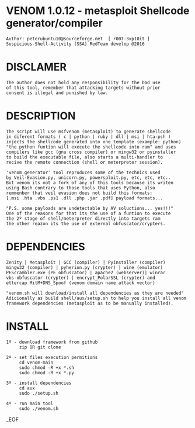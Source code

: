 # VENOM 1.0.12 - metasploit Shellcode generator/compiler
    Author: peterubuntu10@sourceforge.net  [ r00t-3xp10it ]
    Suspicious-Shell-Activity (SSA) RedTeam develop @2016

# DISCLAMER
    The author does not hold any responsibility for the bad use
    of this tool, remember that attacking targets without prior
    consent is illegal and punished by law.

# DESCRIPTION
    The script will use msfvenom (metasploit) to generate shellcode
    in diferent formats ( c | python | ruby | dll | msi | hta-psh )
    injects the shellcode generated into one template (example: python)
    "the python funtion will execute the shellcode into ram" and uses
    compilers like gcc (gnu cross compiler) or mingw32 or pyinstaller
    to build the executable file, also starts a multi-handler to
    recive the remote connection (shell or meterpreter session).

    'venom generator' tool reproduces some of the technics used
    by Veil-Evasion.py, unicorn.py, powersploit.py, etc, etc, etc..
    But venom its not a fork of any of this tools because its writen
    using Bash contrary to those tools that uses Python, also
    remmenber that veil evasion does not build this formats:
    [.msi .hta .vbs .ps1 .dll .php .jar .pdf] payload formats...

    "P.S. some payloads are undetectable by AV soluctions... yes!!!"
    One of the reasons for that its the use of a funtion to execute
    the 2º stage of shell/meterpreter directly into targets ram
    the other reazon its the use of external obfuscator/crypters.

# DEPENDENCIES
    Zenity | Metasploit | GCC (compiler) | Pyinstaller (compiler)
    mingw32 (compiler) | pyherion.py (crypter) | wine (emulator)
    PEScrambler.exe (PE obfuscator) | apache2 (webserver)| winrar
    vbs-obfuscator (crypter) | encrypt_PolarSSL (crypter) and
    ettercap MitM+DNS_Spoof (venom domain name attack vector)

    "venom.sh will download/install all dependencies as they are needed"
    Adicionally as build shell/aux/setup.sh to help you install all venom
    framework dependencies (metasploit as to be manually installed). 

# INSTALL
    1º - download framework from github
         zip OR git clone

    2º - set files execution permitions
         cd venom-main
         sudo chmod -R +x *.sh
         sudo chmod -R +x *.py

    3º - install dependencies
         cd aux
         sudo ./setup.sh

    4º - run main tool
         sudo ./venom.sh



_EOF
